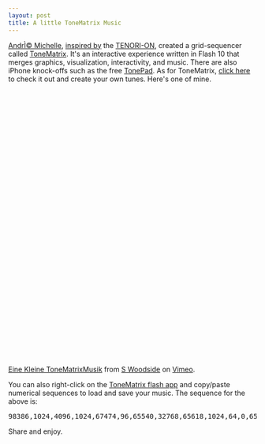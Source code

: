 ```yaml
---
layout: post
title: A little ToneMatrix Music
---
```



<a href="http://lab.andre-michelle.com/">AndrÌ© Michelle</a>, <a href="http://blog.andre-michelle.com/2009/the-amazing-ride-of-tonematrix/">inspired by</a> the <a href="http://tenori-on.yamaha-europe.com/uk/">TENORI-ON</a>, created a grid-sequencer called <a href="http://lab.andre-michelle.com/tonematrix">ToneMatrix</a>. It's an interactive experience written in Flash 10 that merges graphics, visualization, interactivity, and music. There are also iPhone knock-offs such as the free <a href="http://itunes.apple.com/us/app/tonepad/id315980301?mt=8">TonePad</a>. As for ToneMatrix, <a href="http://lab.andre-michelle.com/tonematrix">click here</a> to check it out and create your own tunes. Here's one of mine.

<object width="538" height="544"><param name="allowfullscreen" value="true" /><param name="allowscriptaccess" value="always" /><param name="movie" value="http://vimeo.com/moogaloop.swf?clip_id=8004647&amp;server=vimeo.com&amp;show_title=1&amp;show_byline=1&amp;show_portrait=0&amp;color=00ADEF&amp;fullscreen=1" /><embed src="http://vimeo.com/moogaloop.swf?clip_id=8004647&amp;server=vimeo.com&amp;show_title=1&amp;show_byline=1&amp;show_portrait=0&amp;color=00ADEF&amp;fullscreen=1" type="application/x-shockwave-flash" allowfullscreen="true" allowscriptaccess="always" width="538" height="544" /></object>

<a href="http://vimeo.com/8004647">Eine Kleine ToneMatrixMusik</a> from <a href="http://vimeo.com/user2746458">S Woodside</a> on <a href="http://vimeo.com">Vimeo</a>.

You can also right-click on the <a href="http://lab.andre-michelle.com/tonematrix">ToneMatrix flash app</a> and copy/paste numerical sequences to load and save your music. The sequence for the above is:<pre>98386,1024,4096,1024,67474,96,65540,32768,65618,1024,64,0,65618,4,65600,0</pre>

Share and enjoy.
